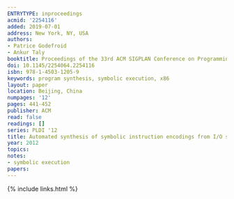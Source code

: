 ```yaml
---
ENTRYTYPE: inproceedings
acmid: '2254116'
added: 2019-07-01
address: New York, NY, USA
authors:
- Patrice Godefroid
- Ankur Taly
booktitle: Proceedings of the 33rd ACM SIGPLAN Conference on Programming Language Design and Implementation
doi: 10.1145/2254064.2254116
isbn: 978-1-4503-1205-9
keywords: program synthesis, symbolic execution, x86
layout: paper
location: Beijing, China
numpages: '12'
pages: 441-452
publisher: ACM
read: false
readings: []
series: PLDI '12
title: Automated synthesis of symbolic instruction encodings from I/O samples
year: 2012
topics:
notes:
- symbolic execution
papers:
---
```


{% include links.html %}
